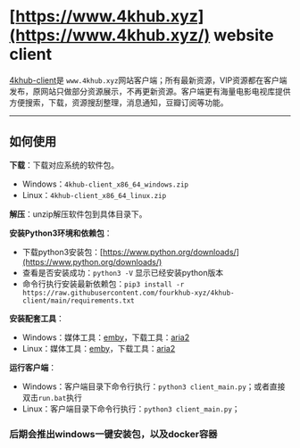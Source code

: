 # [https://www.4khub.xyz](https://www.4khub.xyz/) website client

[4khub-client](https://www.4khub.xyz/)是 `www.4khub.xyz`网站客户端；所有最新资源，VIP资源都在客户端发布，原网站只做部分资源展示，不再更新资源。客户端更有海量电影电视库提供方便搜索，下载，资源搜刮整理，消息通知，豆瓣订阅等功能。

---

## 如何使用

**下载**：下载对应系统的软件包。

- Windows：`4khub-client_x86_64_windows.zip`
- Linux：`4khub-client_x86_64_linux.zip`

**解压**：unzip解压软件包到具体目录下。

**安装Python3环境和依赖包**：

- 下载python3安装包：[https://www.python.org/downloads/](https://www.python.org/downloads/)
- 查看是否安装成功：`python3 -V` 显示已经安装python版本
- 命令行执行安装最新依赖包：`pip3 install -r https://raw.githubusercontent.com/fourkhub-xyz/4khub-client/main/requirements.txt`


**安装配套工具**：

- Windows：媒体工具：[emby](https://emby.media/download.html)，下载工具：[aria2](https://github.com/aria2/aria2/releases/)
- Linux：媒体工具：[emby](https://emby.media/download.html)，下载工具：[aria2](https://github.com/aria2/aria2/releases/)

**运行客户端**：

- Windows：客户端目录下命令行执行：`python3 client_main.py`；或者直接双击`run.bat`执行
- Linux：客户端目录下命令行执行：`python3 client_main.py`；

### 后期会推出windows一键安装包，以及docker容器
